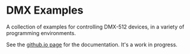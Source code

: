# DMX Examples

A collection of examples for controlling DMX-512  devices, in a variety of programming environments.

See the [github.io page](https://tigoe.github.io/DMX-Examples) for the documentation. It's a work in progress.

